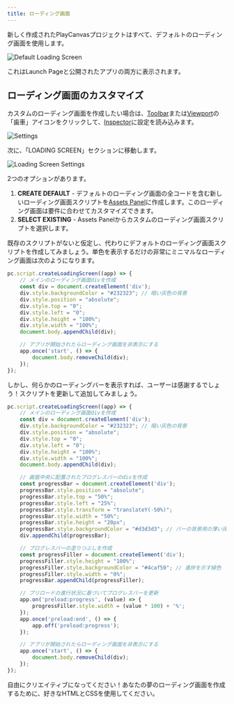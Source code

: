 ```yaml
---
title: ローディング画面
---
```


新しく作成されたPlayCanvasプロジェクトはすべて、デフォルトのローディング画面を使用します。

![Default Loading Screen](/img/user-manual/editor/launch-page/loading-screen/loading-screen-default.webp)

これはLaunch Pageと公開されたアプリの両方に表示されます。

## ローディング画面のカスタマイズ

カスタムのローディング画面を作成したい場合は、[Toolbar](../../interface/toolbar)または[Viewport](../../interface/viewport)の「歯車」アイコンをクリックして、[Inspector](../../interface/inspector)に設定を読み込みます。

![Settings](/img/user-manual/editor/toolbar/settings.png)

次に、「LOADING SCREEN」セクションに移動します。

![Loading Screen Settings](/img/user-manual/editor/launch-page/loading-screen/loading-screen-settings.png)

2つのオプションがあります。

1.  **CREATE DEFAULT** - デフォルトのローディング画面の全コードを含む新しいローディング画面スクリプトを[Assets Panel](../../interface/assets)に作成します。このローディング画面は要件に合わせてカスタマイズできます。
2.  **SELECT EXISTING** - Assets Panelからカスタムのローディング画面スクリプトを選択します。

既存のスクリプトがないと仮定し、代わりにデフォルトのローディング画面スクリプトを作成してみましょう。単色を表示するだけの非常にミニマルなローディング画面は次のようになります。

```javascript
pc.script.createLoadingScreen((app) => {
    // メインのローディング画面divを作成
    const div = document.createElement('div');
    div.style.backgroundColor = "#232323"; // 暗い灰色の背景
    div.style.position = "absolute";
    div.style.top = "0";
    div.style.left = "0";
    div.style.height = "100%";
    div.style.width = "100%";
    document.body.appendChild(div);

    // アプリが開始されたらローディング画面を非表示にする
    app.once('start', () => {
        document.body.removeChild(div);
    });
});
```

しかし、何らかのローディングバーを表示すれば、ユーザーは感謝するでしょう！スクリプトを更新して追加してみましょう。

```javascript
pc.script.createLoadingScreen((app) => {
    // メインのローディング画面divを作成
    const div = document.createElement('div');
    div.style.backgroundColor = "#232323"; // 暗い灰色の背景
    div.style.position = "absolute";
    div.style.top = "0";
    div.style.left = "0";
    div.style.height = "100%";
    div.style.width = "100%";
    document.body.appendChild(div);

    // 画面中央に配置されたプログレスバーのdivを作成
    const progressBar = document.createElement('div');
    progressBar.style.position = "absolute";
    progressBar.style.top = "50%";
    progressBar.style.left = "25%";
    progressBar.style.transform = "translateY(-50%)";
    progressBar.style.width = "50%";
    progressBar.style.height = "20px";
    progressBar.style.backgroundColor = "#d3d3d3"; // バーの背景用の薄い灰色
    div.appendChild(progressBar);

    // プログレスバーの塗りつぶしを作成
    const progressFiller = document.createElement('div');
    progressFiller.style.height = "100%";
    progressFiller.style.backgroundColor = "#4caf50"; // 進捗を示す緑色
    progressFiller.style.width = "0%";
    progressBar.appendChild(progressFiller);

    // プリロードの進行状況に基づいてプログレスバーを更新
    app.on('preload:progress', (value) => {
        progressFiller.style.width = (value * 100) + '%';
    });
    app.once('preload:end', () => {
        app.off('preload:progress');
    });

    // アプリが開始されたらローディング画面を非表示にする
    app.once('start', () => {
        document.body.removeChild(div);
    });
});
```

自由にクリエイティブになってください！あなたの夢のローディング画面を作成するために、好きなHTMLとCSSを使用してください。
